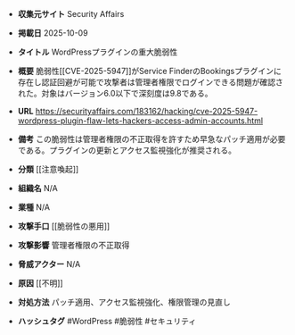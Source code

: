 - **収集元サイト**
Security Affairs

- **掲載日**
2025-10-09

- **タイトル**
WordPressプラグインの重大脆弱性

- **概要**
脆弱性[[CVE-2025-5947]]がService FinderのBookingsプラグインに存在し認証回避が可能で攻撃者は管理者権限でログインできる問題が確認された。対象はバージョン6.0以下で深刻度は9.8である。

- **URL**
https://securityaffairs.com/183162/hacking/cve-2025-5947-wordpress-plugin-flaw-lets-hackers-access-admin-accounts.html

- **備考**
この脆弱性は管理者権限の不正取得を許すため早急なパッチ適用が必要である。プラグインの更新とアクセス監視強化が推奨される。

- **分類**
[[注意喚起]]

- **組織名**
N/A

- **業種**
N/A

- **攻撃手口**
[[脆弱性の悪用]]

- **攻撃影響**
管理者権限の不正取得

- **脅威アクター**
N/A

- **原因**
[[不明]]

- **対処方法**
パッチ適用、アクセス監視強化、権限管理の見直し

- **ハッシュタグ**
#WordPress #脆弱性 #セキュリティ
